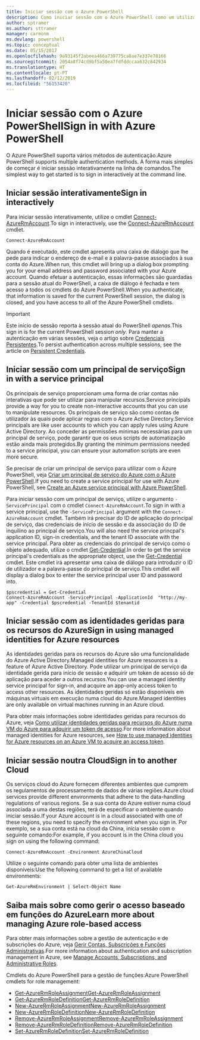 ```yaml
---
title: Iniciar sessão com o Azure PowerShell
description: Como iniciar sessão com o Azure PowerShell como um utilizador, principal de serviço ou com identidades geridas para recursos do Azure.
author: sptramer
ms.author: sttramer
manager: carmonm
ms.devlang: powershell
ms.topic: conceptual
ms.date: 05/15/2017
ms.openlocfilehash: 9a93145f2abeea466a739775ca8ae7e337e78166
ms.sourcegitcommit: 2054a8f74cd9bf5a50ea7fdfddccaa632c842934
ms.translationtype: HT
ms.contentlocale: pt-PT
ms.lasthandoff: 02/12/2019
ms.locfileid: "56153420"
---
```

# <a name="sign-in-with-azure-powershell"></a><span data-ttu-id="8060f-103">Iniciar sessão com o Azure PowerShell</span><span class="sxs-lookup"><span data-stu-id="8060f-103">Sign in with Azure PowerShell</span></span>

<span data-ttu-id="8060f-104">O Azure PowerShell suporta vários métodos de autenticação.</span><span class="sxs-lookup"><span data-stu-id="8060f-104">Azure PowerShell supports multiple authentication methods.</span></span> <span data-ttu-id="8060f-105">A forma mais simples de começar é iniciar sessão interativamente na linha de comandos.</span><span class="sxs-lookup"><span data-stu-id="8060f-105">The simplest way to get started is to sign in interactively at the command line.</span></span>

## <a name="sign-in-interactively"></a><span data-ttu-id="8060f-106">Iniciar sessão interativamente</span><span class="sxs-lookup"><span data-stu-id="8060f-106">Sign in interactively</span></span>

<span data-ttu-id="8060f-107">Para iniciar sessão interativamente, utilize o cmdlet [Connect-AzureRmAccount](/powershell/module/azurerm.profile/connect-azurermaccount).</span><span class="sxs-lookup"><span data-stu-id="8060f-107">To sign in interactively, use the [Connect-AzureRmAccount](/powershell/module/azurerm.profile/connect-azurermaccount) cmdlet.</span></span>

```azurepowershell-interactive
Connect-AzureRmAccount
```

<span data-ttu-id="8060f-108">Quando é executado, este cmdlet apresenta uma caixa de diálogo que lhe pede para indicar o endereço de e-mail e a palavra-passe associados à sua conta do Azure.</span><span class="sxs-lookup"><span data-stu-id="8060f-108">When run, this cmdlet will bring up a dialog box prompting you for your email address and password associated with your Azure account.</span></span> <span data-ttu-id="8060f-109">Quando efetuar a autenticação, essas informações são guardadas para a sessão atual do PowerShell, a caixa de diálogo é fechada e tem acesso a todos os cmdlets do Azure PowerShell.</span><span class="sxs-lookup"><span data-stu-id="8060f-109">When you authenticate, that information is saved for the current PowerShell session, the dialog is closed, and you have access to all of the Azure PowerShell cmdlets.</span></span>

> [!IMPORTANT]
> <span data-ttu-id="8060f-110">Este início de sessão reporta à sessão atual do PowerShell _apenas_.</span><span class="sxs-lookup"><span data-stu-id="8060f-110">This sign in is for the current PowerShell session _only_.</span></span> <span data-ttu-id="8060f-111">Para manter a autenticação em várias sessões, veja o artigo sobre [Credenciais Persistentes](context-persistence.md).</span><span class="sxs-lookup"><span data-stu-id="8060f-111">To persist authentication across multiple sessions, see the article on [Persistent Credentials](context-persistence.md).</span></span>

## <a name="sign-in-with-a-service-principal"></a><span data-ttu-id="8060f-112">Iniciar sessão com um principal de serviço</span><span class="sxs-lookup"><span data-stu-id="8060f-112">Sign in with a service principal</span></span>

<span data-ttu-id="8060f-113">Os principais de serviço proporcionam uma forma de criar contas não interativas que pode ser utilizar para manipular recursos.</span><span class="sxs-lookup"><span data-stu-id="8060f-113">Service principals provide a way for you to create non-interactive accounts that you can use to manipulate resources.</span></span> <span data-ttu-id="8060f-114">Os principais de serviço são como contas de utilizador às quais pode aplicar regras com o Azure Active Directory.</span><span class="sxs-lookup"><span data-stu-id="8060f-114">Service principals are like user accounts to which you can apply rules using Azure Active Directory.</span></span> <span data-ttu-id="8060f-115">Ao conceder as permissões mínimas necessárias para um principal de serviço, pode garantir que os seus scripts de automatização estão ainda mais protegidos.</span><span class="sxs-lookup"><span data-stu-id="8060f-115">By granting the minimum permissions needed to a service principal, you can ensure your automation scripts are even more secure.</span></span>

<span data-ttu-id="8060f-116">Se precisar de criar um principal de serviço para utilizar com o Azure PowerShell, veja [Criar um principal de serviço do Azure com o Azure PowerShell](create-azure-service-principal-azureps.md).</span><span class="sxs-lookup"><span data-stu-id="8060f-116">If you need to create a service principal for use with Azure PowerShell, see [Create an Azure service principal with Azure PowerShell](create-azure-service-principal-azureps.md).</span></span>

<span data-ttu-id="8060f-117">Para iniciar sessão com um principal de serviço, utilize o argumento `-ServicePrincipal` com o cmdlet `Connect-AzureRmAccount`.</span><span class="sxs-lookup"><span data-stu-id="8060f-117">To sign in with a service principal, use the `-ServicePrincipal` argument with the `Connect-AzureRmAccount` cmdlet.</span></span> <span data-ttu-id="8060f-118">Também irá precisar do ID de aplicação do principal de serviço, das credenciais de início de sessão e da associação do ID de inquilino ao principal de serviço.</span><span class="sxs-lookup"><span data-stu-id="8060f-118">You will also need the service princpal's application ID, sign-in credentials, and the tenant ID associate with the service principal.</span></span> <span data-ttu-id="8060f-119">Para obter as credenciais do principal de serviço como o objeto adequado, utilize o cmdlet [Get-Credential](/powershell/module/microsoft.powershell.security/get-credential).</span><span class="sxs-lookup"><span data-stu-id="8060f-119">In order to get the service principal's credentials as the appropriate object, use the [Get-Credential](/powershell/module/microsoft.powershell.security/get-credential) cmdlet.</span></span> <span data-ttu-id="8060f-120">Este cmdlet irá apresentar uma caixa de diálogo para introduzir o ID de utilizador e a palavra-passe do principal de serviço.</span><span class="sxs-lookup"><span data-stu-id="8060f-120">This cmdlet will display a dialog box to enter the service principal user ID and password into.</span></span>

```azurepowershell-interactive
$pscredential = Get-Credential
Connect-AzureRmAccount -ServicePrincipal -ApplicationId  "http://my-app" -Credential $pscredential -TenantId $tenantid
```

## <a name="sign-in-using-managed-identities-for-azure-resources"></a><span data-ttu-id="8060f-121">Iniciar sessão com as identidades geridas para os recursos do Azure</span><span class="sxs-lookup"><span data-stu-id="8060f-121">Sign in using managed identities for Azure resources</span></span>

<span data-ttu-id="8060f-122">As identidades geridas para os recursos do Azure são uma funcionalidade do Azure Active Directory.</span><span class="sxs-lookup"><span data-stu-id="8060f-122">Managed identities for Azure resources is a feature of Azure Active Directory.</span></span> <span data-ttu-id="8060f-123">Pode utilizar um principal de serviço da identidade gerida para início de sessão e adquirir um token de acesso só de aplicação para aceder a outros recursos.</span><span class="sxs-lookup"><span data-stu-id="8060f-123">You can use a managed identity service principal for sign-in, and acquire an app-only access token to access other resources.</span></span> <span data-ttu-id="8060f-124">As identidades geridas só estão disponíveis em máquinas virtuais em execução numa cloud do Azure.</span><span class="sxs-lookup"><span data-stu-id="8060f-124">Managed identities are only available on virtual machines running in an Azure cloud.</span></span>

<span data-ttu-id="8060f-125">Para obter mais informações sobre identidades geridas para recursos do Azure, veja [Como utilizar identidades geridas para recursos do Azure numa VM do Azure para adquirir um token de acesso](/azure/active-directory/managed-identities-azure-resources/how-to-use-vm-token).</span><span class="sxs-lookup"><span data-stu-id="8060f-125">For more information about managed identities for Azure resources, see [How to use managed identities for Azure resources on an Azure VM to acquire an access token](/azure/active-directory/managed-identities-azure-resources/how-to-use-vm-token).</span></span>

## <a name="sign-in-to-another-cloud"></a><span data-ttu-id="8060f-126">Iniciar sessão noutra Cloud</span><span class="sxs-lookup"><span data-stu-id="8060f-126">Sign in to another Cloud</span></span>

<span data-ttu-id="8060f-127">Os serviços cloud do Azure fornecem diferentes ambientes que cumprem os regulamentos de processamento de dados de várias regiões.</span><span class="sxs-lookup"><span data-stu-id="8060f-127">Azure cloud services provide different environments that adhere to the data-handling regulations of various regions.</span></span> <span data-ttu-id="8060f-128">Se a sua conta do Azure estiver numa cloud associada a uma destas regiões, terá de especificar o ambiente quando iniciar sessão.</span><span class="sxs-lookup"><span data-stu-id="8060f-128">If your Azure account is in a cloud associated with one of these regions, you need to specify the environment when you sign in.</span></span> <span data-ttu-id="8060f-129">Por exemplo, se a sua conta está na cloud da China, inicia sessão com o seguinte comando:</span><span class="sxs-lookup"><span data-stu-id="8060f-129">For example, if you account is in the China cloud you sign on using the following command:</span></span>

```azurepowershell-interactive
Connect-AzureRmAccount -Environment AzureChinaCloud
```

<span data-ttu-id="8060f-130">Utilize o seguinte comando para obter uma lista de ambientes disponíveis:</span><span class="sxs-lookup"><span data-stu-id="8060f-130">Use the following command to get a list of available environments:</span></span>

```azurepowershell-interactive
Get-AzureRmEnvironment | Select-Object Name
```

## <a name="learn-more-about-managing-azure-role-based-access"></a><span data-ttu-id="8060f-131">Saiba mais sobre como gerir o acesso baseado em funções do Azure</span><span class="sxs-lookup"><span data-stu-id="8060f-131">Learn more about managing Azure role-based access</span></span>

<span data-ttu-id="8060f-132">Para obter mais informações sobre a gestão de autenticação e de subscrições do Azure, veja [Gerir Contas, Subscrições e Funções Administrativas](/azure/active-directory/role-based-access-control-configure).</span><span class="sxs-lookup"><span data-stu-id="8060f-132">For more information about authentication and subscription management in Azure, see [Manage Accounts, Subscriptions, and Administrative Roles](/azure/active-directory/role-based-access-control-configure).</span></span>

<span data-ttu-id="8060f-133">Cmdlets do Azure PowerShell para a gestão de funções:</span><span class="sxs-lookup"><span data-stu-id="8060f-133">Azure PowerShell cmdlets for role management:</span></span>

* [<span data-ttu-id="8060f-134">Get-AzureRmRoleAssignment</span><span class="sxs-lookup"><span data-stu-id="8060f-134">Get-AzureRmRoleAssignment</span></span>](/powershell/module/AzureRM.Resources/Get-AzureRmRoleAssignment)
* [<span data-ttu-id="8060f-135">Get-AzureRmRoleDefinition</span><span class="sxs-lookup"><span data-stu-id="8060f-135">Get-AzureRmRoleDefinition</span></span>](/powershell/module/AzureRM.Resources/Get-AzureRmRoleDefinition)
* [<span data-ttu-id="8060f-136">New-AzureRmRoleAssignment</span><span class="sxs-lookup"><span data-stu-id="8060f-136">New-AzureRmRoleAssignment</span></span>](/powershell/module/AzureRM.Resources/New-AzureRmRoleAssignment)
* [<span data-ttu-id="8060f-137">New-AzureRmRoleDefinition</span><span class="sxs-lookup"><span data-stu-id="8060f-137">New-AzureRmRoleDefinition</span></span>](/powershell/module/AzureRM.Resources/New-AzureRmRoleDefinition)
* [<span data-ttu-id="8060f-138">Remove-AzureRmRoleAssignment</span><span class="sxs-lookup"><span data-stu-id="8060f-138">Remove-AzureRmRoleAssignment</span></span>](/powershell/module/AzureRM.Resources/Remove-AzureRmRoleAssignment)
* [<span data-ttu-id="8060f-139">Remove-AzureRmRoleDefinition</span><span class="sxs-lookup"><span data-stu-id="8060f-139">Remove-AzureRmRoleDefinition</span></span>](/powershell/module/AzureRM.Resources/Remove-AzureRmRoleDefinition)
* [<span data-ttu-id="8060f-140">Set-AzureRmRoleDefinition</span><span class="sxs-lookup"><span data-stu-id="8060f-140">Set-AzureRmRoleDefinition</span></span>](/powershell/moduel/AzureRM.Resources/Set-AzureRmRoleDefinition)
